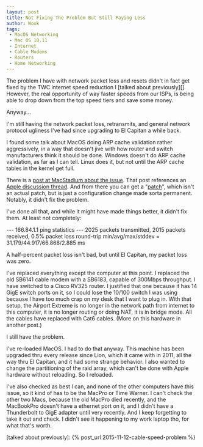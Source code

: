 ```yaml
---
layout: post
title: Not Fixing The Problem But Still Paying Less
author: Wook
tags:
 - MacOS Networking
 - Mac OS 10.11
 - Internet
 - Cable Modems
 - Routers
 - Home Networking
---
```

The problem I have with network packet loss and resets didn't in fact get fixed by
the TWC internet speed reduction I [talked about previously][].  However, the real
opportunity of way faster speeds from our ISPs, is being able to drop down from the
top speed tiers and save some money.

Anyway...

I'm still having the network packet loss, retransmits, and general network protocol
ugliness I've had since upgrading to El Capitan a while back.

I found some talk about MacOS doing ARP cache validation rather aggressively, in a way
that doesn't jive with how router and switch manufacturers think it should be done.
Windows doesn't do ARP cache validation, as far as I can tell.  Linux does it, but not
until the ARP cache tables in the kernel get full.

There is a [post at MacStadium about the issue][].  That post references an [Apple
discussion thread][].  And from there you can get a "[patch][]", which isn't an actual patch,
but is just a configuration change made sorta permanent.  Notably, it didn't fix the
problem.

I've done all that, and while it might have made things better, it didn't fix them.  At
least not completely:

--- 166.84.1.1 ping statistics ---
2025 packets transmitted, 2015 packets received, 0.5% packet loss
round-trip min/avg/max/stddev = 31.179/44.917/66.868/2.885 ms

A half-percent packet loss isn't bad, but until El Capitan, my packet loss was zero.

I've replaced everything except the computer at this point.  I replaced the old SB6141
cable modem with a SB6183, capable of 300Mbps throughput.  I have switched to a Cisco
RV325 router.  I justified that one because it has 14 GigE switch ports
on it, so I could lose the 10/100 switch I was using because I have too much crap on my
desk that I want to plug in.  With that setup, the Airport Extreme is no longer in the
network path from internet to this computer, it is no longer routing or doing NAT,
it is in bridge mode.  All the cables have replaced with Cat6 cables.  (More on this
hardware in another post.)

I still have the problem.

I've
re-loaded MacOS.  I had to do that anyway.  This machine has been upgraded thru every
release since Lion,
which it came with in 2011, all the way thru El Capitan, and it had some strange
behavior.  I also wanted to change the partitioning of the raid array, which can't
be done with Apple hardware without reloading.  So I reloaded.

I've also checked as best I can, and none of the other computers have this issue, so
it kind of has to be the MacPro or Time Warner.  I can't check the other two Macs, because the old
MacPro died recently, and the MacBookPro doesn't have a ethernet port on it, and I didn't
have a Thunderbolt to GigE adapter until very recently.  And I keep forgetting to take
it out and check.  I didn't see it happening to my work laptop tho, for what that's
worth.

[post at MacStadium about the issue]: http://www.macstadium.com/blog/osx-10-9-mavericks-bugs/
[Apple discussion thread]: https://discussions.apple.com/thread/5483424?start=45&tstart=0
[patch]: https://github.com/MacMiniVault/Mac-Scripts/blob/master/unicastarp/unicastarp-README.md
[talked about previously]: {% post_url 2015-11-12-cable-speed-problem %}